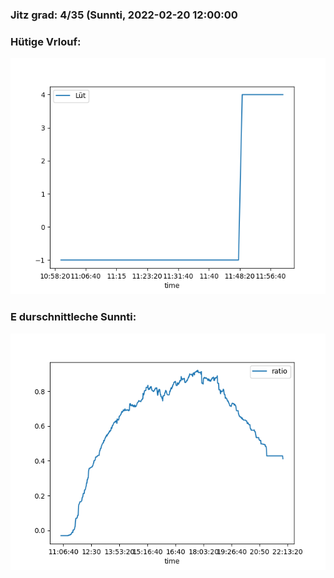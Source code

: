 ### Jitz grad: 4/35 (Sunnti, 2022-02-20 12:00:00

### Hütige Vrlouf:
![Graph](Today.png)

### E durschnittleche Sunnti:
![Graph](Sunnti.png)